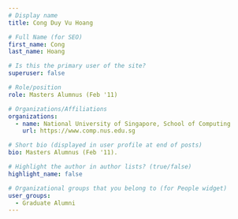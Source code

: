 ```yaml
---
# Display name
title: Cong Duy Vu Hoang

# Full Name (for SEO) 
first_name: Cong
last_name: Hoang

# Is this the primary user of the site?
superuser: false

# Role/position
role: Masters Alumnus (Feb '11)

# Organizations/Affiliations
organizations:
  - name: National University of Singapore, School of Computing
    url: https://www.comp.nus.edu.sg

# Short bio (displayed in user profile at end of posts)
bio: Masters Alumnus (Feb '11). 

# Highlight the author in author lists? (true/false)
highlight_name: false

# Organizational groups that you belong to (for People widget)
user_groups:
  - Graduate Alumni
---
```

